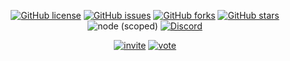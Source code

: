 <div align="center">

[![GitHub license](https://img.shields.io/github/license/DJS-JPN/Blade-NEXT.svg?style=for-the-badge)](https://github.com/DJS-JPN/Blade-NEXT/blob/master/LICENSE)
[![GitHub issues](https://img.shields.io/github/issues/DJS-JPN/Blade-NEXT.svg?style=for-the-badge)](https://github.com/DJS-JPN/Blade-NEXT/issues)
[![GitHub forks](https://img.shields.io/github/forks/DJS-JPN/Blade-NEXT.svg?style=for-the-badge)](https://github.com/DJS-JPN/Blade-NEXT/network)
[![GitHub stars](https://img.shields.io/github/stars/DJS-JPN/Blade-NEXT.svg?style=for-the-badge)](https://github.com/DJS-JPN/Blade-NEXT/stargazers)
![node (scoped)](https://img.shields.io/node/v/@stdlib/stdlib.svg?style=for-the-badge)
[![Discord](https://img.shields.io/discord/391390986770710528.svg?style=for-the-badge)](https://discord.gg/DbTpjXV)

[![invite](https://img.shields.io/badge/bot-invite-brightgreen.svg?style=for-the-badge)](https://discordapp.com/oauth2/authorize?client_id=447211129257721856&permissions=3072&scope=bot)
[![vote](https://img.shields.io/badge/bot-vote-brightgreen.svg?style=for-the-badge)](https://discordbots.org/bot/447211129257721856/vote)
</div>